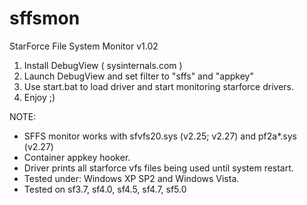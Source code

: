 # sffsmon
StarForce File System Monitor v1.02

1) Install DebugView ( sysinternals.com )
2) Launch DebugView and set filter to "sffs" and "appkey"
3) Use start.bat to load driver and start monitoring starforce drivers.
4) Enjoy ;)

NOTE:
- SFFS monitor works with sfvfs20.sys (v2.25; v2.27) and pf2a*.sys (v2.27)
- Container appkey hooker.
- Driver prints all starforce vfs files being used until system restart.
- Tested under: Windows XP SP2 and Windows Vista.
- Tested on sf3.7, sf4.0, sf4.5, sf4.7, sf5.0
